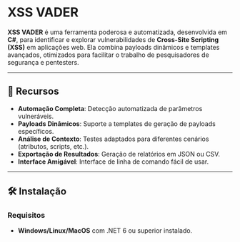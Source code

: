 # XSS VADER

**XSS VADER** é uma ferramenta poderosa e automatizada, desenvolvida em **C#**, para identificar e explorar vulnerabilidades de **Cross-Site Scripting (XSS)** em aplicações web. Ela combina payloads dinâmicos e templates avançados, otimizados para facilitar o trabalho de pesquisadores de segurança e pentesters.

---

## 🚀 **Recursos**
- **Automação Completa**: Detecção automatizada de parâmetros vulneráveis.
- **Payloads Dinâmicos**: Suporte a templates de geração de payloads específicos.
- **Análise de Contexto**: Testes adaptados para diferentes cenários (atributos, scripts, etc.).
- **Exportação de Resultados**: Geração de relatórios em JSON ou CSV.
- **Interface Amigável**: Interface de linha de comando fácil de usar.

---

## 🛠️ **Instalação**

### Requisitos
- **Windows/Linux/MacOS** com .NET 6 ou superior instalado.
